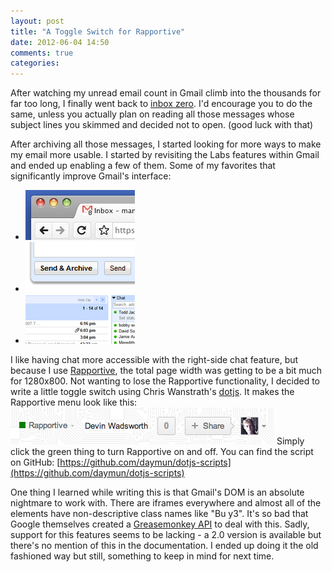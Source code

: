 ```yaml
---
layout: post
title: "A Toggle Switch for Rapportive"
date: 2012-06-04 14:50
comments: true
categories:
---
```


After watching my unread email count in Gmail climb into the thousands for far too long, I finally went back to [inbox zero](http://inboxzero.com/). I'd encourage you to do the same, unless you actually plan on reading all those messages whose subject lines you skimmed and decided not to open. (good luck with that)

After archiving all those messages, I started looking for more ways to make my email more usable. I started by revisiting the Labs features within Gmail and ended up enabling a few of them. Some of my favorites that significantly improve Gmail's interface:

<ul class="image-preview">
  <li><img src="/images/gmail-unreadcountfavicon.png" alt="Unread message icon"></li>
  <li><img src="/images/gmail-sendandarchive.png" alt="Send & Archive"></li>
  <li><img src="/images/gmail-rightchat.gif" alt="Right-side chat"></li>
</ul>

<!-- more -->

I like having chat more accessible with the right-side chat feature, but because I use [Rapportive](http://rapportive.com/), the total page width was getting to be a bit much for 1280x800. Not wanting to lose the Rapportive functionality, I decided to write a little toggle switch using Chris Wanstrath's [dotjs](http://defunkt.io/dotjs/). It makes the Rapportive menu look like this:
![Gmail Rapportive toggle](/images/gmail-rapportive-toggle.png)
Simply click the green thing to turn Rapportive on and off. You can find the script on GitHub: [https://github.com/daymun/dotjs-scripts](https://github.com/daymun/dotjs-scripts)

One thing I learned while writing this is that Gmail's DOM is an absolute nightmare to work with. There are iframes everywhere and almost all of the elements have non-descriptive class names like "Bu y3". It's so bad that Google themselves created a [Greasemonkey API](http://code.google.com/p/gmail-greasemonkey/wiki/GmailGreasemonkey10API) to deal with this. Sadly, support for this features seems to be lacking - a 2.0 version is available but there's no mention of this in the documentation. I ended up doing it the old fashioned way but still, something to keep in mind for next time.
